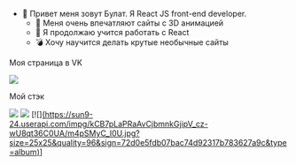 - 👋 Привет меня зовут Булат. Я React JS front-end developer. 
  - 👀 Меня очень впечатляют сайты с 3D анимацией
  - 🌱 Я продолжаю учится работать с React 
  - :bomb: Хочу научится делать крутые необычные сайты 

Моя страница в VK 

[![](https://sun9-2.userapi.com/impg/vA1lO8K5fntuPNa-mMmfo_BbudHhKPAm6fl85Q/1NnAbKI0Z-I.jpg?size=25x25&quality=96&sign=9f5b410c5dcc693998fd9e12b2061c54&type=album)](https://vk.com/bulatm92)

Мой стэк

![](https://sun9-69.userapi.com/impg/QfCKBP5F05FuugnFduEZg7ZrGqCU9iUgolO_Rg/uoCo78Q4CPQ.jpg?size=25x25&quality=96&sign=b1f707494fb88090db4eedbdb1cd8af2&type=album)
![](https://sun9-61.userapi.com/impg/u0svrfCN7hq0feyovKdqNoPuyYxDAUzBSR0IcQ/6cPasIkgwDo.jpg?size=25x25&quality=96&sign=c38cc01ac4d22c81b399f34f32e7dca8&type=album)
[![][(https://sun9-24.userapi.com/impg/kCB7pLaPRaAvCjbmnkGjipV_cz-wU8qt36C0UA/m4pSMyC_I0U.jpg?size=25x25&quality=96&sign=72d0e5fdb07bac74d92317b783627a9c&type=album)](https://ru.reactjs.org/)]


